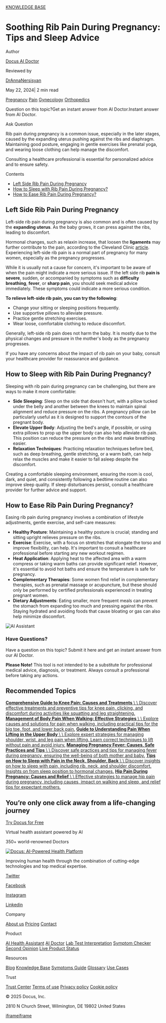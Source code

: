 [KNOWLEDGE BASE](https://docus.ai/knowledge-base)

# Soothing Rib Pain During Pregnancy: Tips and Sleep Advice

Author

[Docus AI Doctor](https://docus.ai/ai-doctor)

Reviewed by

[DrAnnaNersisyan](https://docus.ai/author/dr-anna-nersisyan)

May 22, 2024\| 2 min read

[Pregnancy](https://docus.ai/tags/pregnancy) [Pain](https://docus.ai/tags/pain) [Gynecology](https://docus.ai/tags/gynecology) [Orthopedics](https://docus.ai/tags/orthopedics)

Question on this topic?Get an instant answer from AI Doctor.Instant answer from AI Doctor.

Ask Question

Rib pain during pregnancy is a common issue, especially in the later stages, caused by the expanding uterus pushing against the ribs and diaphragm. Maintaining good posture, engaging in gentle exercises like prenatal yoga, and wearing loose clothing can help manage the discomfort.

Consulting a healthcare professional is essential for personalized advice and to ensure safety.

Contents

- [Left Side Rib Pain During Pregnancy](https://docus.ai/knowledge-base/rib-pain-during-pregnancy-tips-and-sleep-advice#left-side-rib-pain-during-pregnancy)
- [How to Sleep with Rib Pain During Pregnancy?](https://docus.ai/knowledge-base/rib-pain-during-pregnancy-tips-and-sleep-advice#how-to-sleep-with-rib-pain-during-pregnancy)
- [How to Ease Rib Pain During Pregnancy?](https://docus.ai/knowledge-base/rib-pain-during-pregnancy-tips-and-sleep-advice#how-to-ease-rib-pain-during-pregnancy)

## Left Side Rib Pain During Pregnancy

Left-side rib pain during pregnancy is also common and is often caused by the **expanding uterus**. As the baby grows, it can press against the ribs, leading to discomfort.

Hormonal changes, such as relaxin increase, that loosen the **ligaments** may further contribute to the pain, according to the Cleveland Clinic [article](https://my.clevelandclinic.org/health/body/24305-relaxin). Experiencing left-side rib pain is a normal part of pregnancy for many women, especially as the pregnancy progresses.

While it is usually not a cause for concern, it's important to be aware of when the pain might indicate a more serious issue. If the left side rib **pain is severe**, sudden, or accompanied by symptoms such as **difficulty breathing**, **fever**, or **sharp pain**, you should seek medical advice immediately. These symptoms could indicate a more serious condition.

**To relieve left-side rib pain, you can try the following**:

- Change your sitting or sleeping positions frequently.
- Use supportive pillows to alleviate pressure.
- Practice gentle stretching exercises.
- Wear loose, comfortable clothing to reduce discomfort.

Generally, left-side rib pain does not harm the baby. It is mostly due to the physical changes and pressure in the mother's body as the pregnancy progresses.

If you have any concerns about the impact of rib pain on your baby, consult your healthcare provider for reassurance and guidance.

## How to Sleep with Rib Pain During Pregnancy?

Sleeping with rib pain during pregnancy can be challenging, but there are ways to make it more comfortable:

- **Side Sleeping**: Sleep on the side that doesn't hurt, with a pillow tucked under the belly and another between the knees to maintain spinal alignment and reduce pressure on the ribs. A pregnancy pillow can be particularly useful as it is designed to support the contours of the pregnant body.
- **Elevate Upper Body**: Adjusting the bed's angle, if possible, or using extra pillows to prop up the upper body can also help alleviate rib pain. This position can reduce the pressure on the ribs and make breathing easier.
- **Relaxation Techniques**: Practicing relaxation techniques before bed, such as deep breathing, gentle stretching, or a warm bath, can help relax the muscles and make it easier to fall asleep despite the discomfort.

Creating a comfortable sleeping environment, ensuring the room is cool, dark, and quiet, and consistently following a bedtime routine can also improve sleep quality. If sleep disturbances persist, consult a healthcare provider for further advice and support.

## How to Ease Rib Pain During Pregnancy?

Easing rib pain during pregnancy involves a combination of lifestyle adjustments, gentle exercise, and self-care measures:

- **Healthy Posture**: Maintaining a healthy posture is crucial; standing and sitting upright relieves pressure on the ribs.
- **Exercise**: Exercise, with a focus on stretches that elongate the torso and improve flexibility, can help. It's important to consult a healthcare professional before starting any new workout regimen.
- **Heat Application**: Applying heat to the affected area with a warm compress or taking warm baths can provide significant relief. However, it's essential to avoid hot baths and ensure the temperature is safe for pregnancy.
- **Complementary Therapies**: Some women find relief in complementary therapies, such as prenatal massage or acupuncture, but these should only be performed by certified professionals experienced in treating pregnant women.
- **Dietary Adjustments**: Eating smaller, more frequent meals can prevent the stomach from expanding too much and pressing against the ribs. Staying hydrated and avoiding foods that cause bloating or gas can also help minimize discomfort.

![AI Assistant](https://docus.ai/images/small-assistant.png)

### Have Questions?

Have a question on this topic? Submit it here and get an instant answer from our AI Doctor.

**Please Note!** This tool is not intended to be a substitute for professional medical advice, diagnosis, or treatment. Always consult a professional before taking any actions.

## Recommended Topics

[**Comprehensive Guide to Knee Pain: Causes and Treatments** \\
\\
Discover effective treatments and preventive tips for knee pain, clicking, and discomfort during activities like squatting and leg straightening.](https://docus.ai/knowledge-base/comprehensive-guide-to-knee-pain-causes-and-treatments) [**Management of Body Pain When Walking: Effective Strategies** \\
\\
Explore causes and solutions for pain when walking, including practical tips for the big toe, foot, and lower back pain.](https://docus.ai/knowledge-base/management-of-body-pain-when-walking) [**Guide to Understanding Pain When Lifting in the Upper Body** \\
\\
Explore expert strategies for managing shoulder, wrist, and leg pain when lifting. Learn correct techniques to lift without pain and avoid injury.](https://docus.ai/knowledge-base/guide-to-understanding-pain-when-lifting) [**Managing Pregnancy Fever: Causes, Safe Practices and Tips** \\
\\
Discover safe practices and tips for managing fever during pregnancy, ensuring the well-being of both mother and baby.](https://docus.ai/knowledge-base/managing-pregnancy-fever) [**Tips on How to Sleep with Pain in the Neck, Shoulder, Back** \\
\\
Discover insights on how to sleep with pain, including rib, neck, and shoulder discomfort. Insights on from sleep position to hormonal changes.](https://docus.ai/knowledge-base/tips-on-how-to-sleep-with-pain) [**Hip Pain During Pregnancy: Causes and Relief** \\
\\
Effective strategies to manage hip pain during pregnancy, including causes, impact on walking and sleep, and relief tips for expectant mothers.](https://docus.ai/knowledge-base/hip-pain-during-pregnancy)

## You’re only one click away from a life-changing journey

[Try Docus for Free](https://my.docus.ai/auth/signup)

Virtual health assistant powered by AI

350+ world-renowned Doctors

[![Docus: AI-Powered Health Platform](https://docus.ai/docus-dark-logo.svg)](https://docus.ai/)

Improving human health through the combination of cutting-edge technologies and top medical expertise.

[Twitter](https://twitter.com/docus_ai)

[Facebook](https://www.facebook.com/docusai)

[Instagram](https://www.instagram.com/docus.ai/)

[Linkedin](https://www.linkedin.com/company/docusai/)

Company

[About us](https://docus.ai/about-us) [Pricing](https://docus.ai/pricing) [Contact](https://docus.ai/contact)

Product

[AI Health Assistant](https://docus.ai/ai-health-assistant) [AI Doctor](https://docus.ai/ai-doctor) [Lab Test Interpretation](https://docus.ai/lab-test-interpretation) [Symptom Checker](https://docus.ai/symptom-checker) [Second Opinion](https://docus.ai/second-opinion) [Live Product Status](https://docus.statuspage.io/)

Resources

[Blog](https://docus.ai/blog) [Knowledge Base](https://docus.ai/knowledge-base) [Symptoms Guide](https://docus.ai/symptoms-guide) [Glossary](https://docus.ai/glossary) [Use Cases](https://docus.ai/use-cases)

Trust

[Trust Center](https://trust.docus.ai/) [Terms of use](https://docus.ai/terms-of-use) [Privacy policy](https://docus.ai/privacy-policy) [Cookie policy](https://docus.ai/cookie-policy)

© 2025 Docus, Inc.

2810 N Church Street, Wilmington, DE 19802 United States

[iframe](https://td.doubleclick.net/td/ga/rul?tid=G-C1NR4HEC74&gacid=1288950201.1741381176&gtm=45je5362v874030715z8849365654za200zb849365654&dma=0&gcs=G1--&gcd=13l3l3R3l5l1&npa=0&pscdl=noapi&aip=1&fledge=1&frm=0&tag_exp=102067808~102482433~102539968~102587591~102640600~102717422~102788824&z=774412931)[iframe](https://td.doubleclick.net/td/rul/11076298198?random=1741381175932&cv=11&fst=1741381175932&fmt=3&bg=ffffff&guid=ON&async=1&gtm=45je5362v874030715z8849365654za200zb849365654&gcd=13l3l3R3l5l1&dma=0&tag_exp=102067808~102482433~102539968~102587591~102640600~102717422~102788824&u_w=1280&u_h=1024&url=https%3A%2F%2Fdocus.ai%2Fknowledge-base%2Frib-pain-during-pregnancy-tips-and-sleep-advice&hn=www.googleadservices.com&frm=0&tiba=Soothing%20Rib%20Pain%20During%20Pregnancy%3A%20Tips%20and%20Sleep%20Advice&npa=0&pscdl=noapi&auid=911723297.1741381176&uaa=&uab=&uafvl=&uamb=0&uam=&uap=&uapv=&uaw=0&fledge=1&data=event%3Dgtag.config)